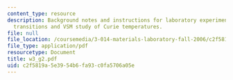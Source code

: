 ```yaml
---
content_type: resource
description: Background notes and instructions for laboratory experiments on ferromagnetic
  transitions and VSM study of Curie temperatures.
file: null
file_location: /coursemedia/3-014-materials-laboratory-fall-2006/c2f5819a5e3954b6fa93c0fa5706a05e_w3_g2.pdf
file_type: application/pdf
resourcetype: Document
title: w3_g2.pdf
uid: c2f5819a-5e39-54b6-fa93-c0fa5706a05e
---
```

